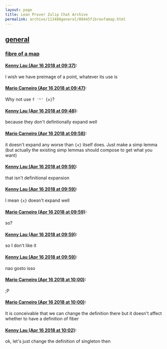 ```yaml
---
layout: page
title: Lean Prover Zulip Chat Archive 
permalink: archive/113488general/08445fibreofamap.html
---
```


## [general](index.html)
### [fibre of a map](08445fibreofamap.html)

#### [Kenny Lau (Apr 16 2018 at 09:37)](https://leanprover.zulipchat.com/#narrow/stream/113488-general/topic/fibre%20of%20a%20map/near/125139016):
I wish we have preimage of a point, whatever its use is

#### [Mario Carneiro (Apr 16 2018 at 09:47)](https://leanprover.zulipchat.com/#narrow/stream/113488-general/topic/fibre%20of%20a%20map/near/125139300):
Why not use `f ⁻¹' {x}`?

#### [Kenny Lau (Apr 16 2018 at 09:48)](https://leanprover.zulipchat.com/#narrow/stream/113488-general/topic/fibre%20of%20a%20map/near/125139349):
because they don't defintionally expand well

#### [Mario Carneiro (Apr 16 2018 at 09:58)](https://leanprover.zulipchat.com/#narrow/stream/113488-general/topic/fibre%20of%20a%20map/near/125139609):
it doesn't expand any worse than `{x}` itself does. Just make a simp lemma (but actually the existing simp lemmas should compose to get what you want)

#### [Kenny Lau (Apr 16 2018 at 09:59)](https://leanprover.zulipchat.com/#narrow/stream/113488-general/topic/fibre%20of%20a%20map/near/125139613):
that isn't definitional expansion

#### [Kenny Lau (Apr 16 2018 at 09:59)](https://leanprover.zulipchat.com/#narrow/stream/113488-general/topic/fibre%20of%20a%20map/near/125139618):
I mean `{x}` doesn't expand well

#### [Mario Carneiro (Apr 16 2018 at 09:59)](https://leanprover.zulipchat.com/#narrow/stream/113488-general/topic/fibre%20of%20a%20map/near/125139619):
so?

#### [Kenny Lau (Apr 16 2018 at 09:59)](https://leanprover.zulipchat.com/#narrow/stream/113488-general/topic/fibre%20of%20a%20map/near/125139622):
so I don't like it

#### [Kenny Lau (Apr 16 2018 at 09:59)](https://leanprover.zulipchat.com/#narrow/stream/113488-general/topic/fibre%20of%20a%20map/near/125139624):
nao gosto isso

#### [Mario Carneiro (Apr 16 2018 at 10:00)](https://leanprover.zulipchat.com/#narrow/stream/113488-general/topic/fibre%20of%20a%20map/near/125139666):
;P

#### [Mario Carneiro (Apr 16 2018 at 10:00)](https://leanprover.zulipchat.com/#narrow/stream/113488-general/topic/fibre%20of%20a%20map/near/125139671):
It is conceivable that we can change the definition there but it doesn't affect whether to have a definition of fiber

#### [Kenny Lau (Apr 16 2018 at 10:02)](https://leanprover.zulipchat.com/#narrow/stream/113488-general/topic/fibre%20of%20a%20map/near/125139724):
ok, let's just change the definition of singleton then

